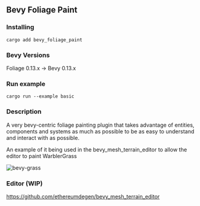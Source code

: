 
 ## Bevy Foliage Paint


### Installing
```
cargo add bevy_foliage_paint
```

 

### Bevy Versions
 

Foliage 0.13.x -> Bevy 0.13.x


### Run example 

```
cargo run --example basic
```

 
### Description 

 A very bevy-centric foliage painting plugin that takes advantage of entities, components and systems as much as possible to be as easy to understand and interact with as possible. 
  

 An example of it being used in the bevy_mesh_terrain_editor to allow the editor to paint WarblerGrass 
 
 ![bevy-grass](https://github.com/ethereumdegen/bevy_foliage_paint/assets/6249263/990f984d-0ef5-4244-ad25-b478354352b6)

 
### Editor (WIP)
https://github.com/ethereumdegen/bevy_mesh_terrain_editor

 
 
 
